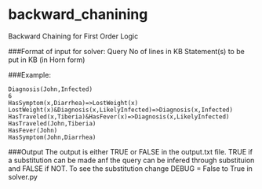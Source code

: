 backward_chanining
==================
Backward Chaining for First Order Logic

###Format of input for solver:
Query
No of lines in KB
Statement(s) to be put in KB (in Horn form)

###Example:
```
Diagnosis(John,Infected)
6
HasSymptom(x,Diarrhea)=>LostWeight(x)
LostWeight(x)&Diagnosis(x,LikelyInfected)=>Diagnosis(x,Infected)
HasTraveled(x,Tiberia)&HasFever(x)=>Diagnosis(x,LikelyInfected)
HasTraveled(John,Tiberia)
HasFever(John)
HasSymptom(John,Diarrhea)
```

###Output
The output is either TRUE or FALSE in the output.txt file.
TRUE if a substitution can be made anf the query can be infered through substituion and FALSE if NOT.
To see the substitution change DEBUG = False to True in solver.py
